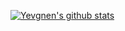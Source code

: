 [![Yevgnen's github stats](https://github-readme-stats.vercel.app/api?username=yevgnen&show_icons=true&count_private=true)](https://github.com/anuraghazra/github-readme-stats)
